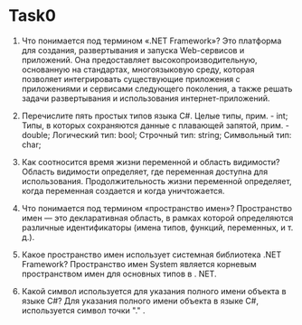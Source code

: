 # Task0

1. Что понимается под термином «.NET Framework»?
   Это платформа для создания, развертывания и запуска Web-сервисов и приложений. Она предоставляет высокопроизводительную, основанную на стандартах, многоязыковую среду, которая позволяет интегрировать существующие приложения с приложениями и сервисами следующего поколения, а также решать задачи развертывания и использования интернет-приложений.

10. Перечислите пять простых типов языка C#.
   Целые типы, прим. - int;
   Типы, в которых сохраняются данные с плавающей запятой, прим. - double;
   Логический тип: bool;
   Строчный тип: string;
   Символьный тип: char;

13. Как соотносится время жизни переменной и область видимости?
    Область видимости определяет, где переменная доступна для использования. Продолжительность жизни переменной определяет, когда переменная создается и когда уничтожается.

16. Что понимается под термином «пространство имен»?
    Пространство имен — это декларативная область, в рамках которой определяются различные идентификаторы (имена типов, функций, переменных, и т. д.).

19. Какое пространство имен использует системная библиотека .NET Framework?
    Пространство имен System является корневым пространством имен для основных типов в . NET.

22. Какой символ используется для указания полного имени объекта в языке C#?
    Для указания полного имени объекта в языке C#, используется символ точки "." .
